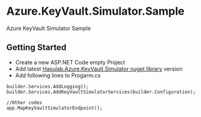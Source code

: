 # Azure.KeyVault.Simulator.Sample
Azure KeyVault Simulator Sample
## Getting Started 

* Create a new ASP.NET  Code empty Project
* Add latest [Hasulab.Azure.KeyVault.Simulator nuget library](https://www.nuget.org/packages/Hasulab.Azure.KeyVault.Simulator/0.0.3#readme-body-tab) version
* Add following lines to Progarm.cs
```
builder.Services.AddLogging();
builder.Services.AddKeyVaultSimulatorServices(builder.Configuration);

//Other codes
app.MapKeyVaultSimulatorEndpoint();

```
